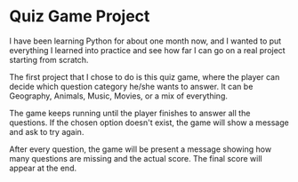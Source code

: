 # Quiz Game Project
 I have been learning Python for about one month now, and I wanted to put everything I learned into practice and see how far I can go on a real project starting from scratch. 
 
The first project that I chose to do is this quiz game, where the player can decide which question category he/she wants to answer. It can be Geography, Animals, Music, Movies, or a mix of everything.  

The game keeps running until the player finishes to answer all the questions. If the chosen option doesn't exist, the game will show a message and ask to try again.  

After every question, the game will be present a message showing how many questions are missing and the actual score. The final score will appear at the end.
